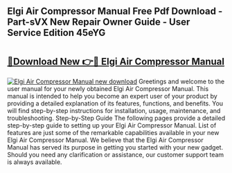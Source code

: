 ## Elgi Air Compressor Manual Free Pdf Download - Part-sVX New Repair Owner Guide - User Service Edition 45eYG

# <h2><a href="http://bc46480.oget.top/?id=Elgi+Air+Compressor+Manual">🔗Download New 👉🔴 Elgi Air Compressor Manual</a></h2>

[![Elgi Air Compressor Manual new download](https://i.imgur.com/5g1atiW.png)](http://bc46480.oget.top/?id=Elgi+Air+Compressor+Manual)
Greetings and welcome to the user manual for your newly obtained Elgi Air Compressor Manual. This manual is intended to help you become an expert user of your product by providing a detailed explanation of its features, functions, and benefits. You will find step-by-step instructions for installation, usage, maintenance, and troubleshooting. Step-by-Step Guide The following pages provide a detailed step-by-step guide to setting up your Elgi Air Compressor Manual. List of features are just some of the remarkable capabilities available in your new Elgi Air Compressor Manual. We believe that the Elgi Air Compressor Manual has served its purpose in getting you started with your new gadget. Should you need any clarification or assistance, our customer support team is always available.
